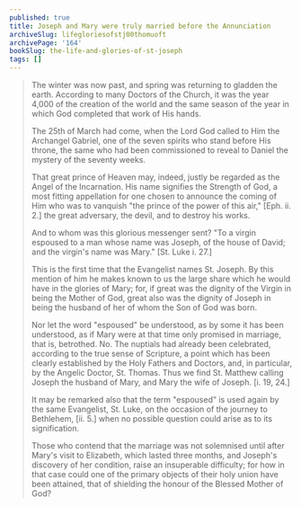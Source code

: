 ```yaml
---
published: true
title: Joseph and Mary were truly married before the Annunciation
archiveSlug: lifegloriesofstj00thomuoft
archivePage: '164'
bookSlug: the-life-and-glories-of-st-joseph
tags: []
---
```


> The winter was now past, and spring was returning to gladden the earth. According to many Doctors of the Church, it was the year 4,000 of the creation of the world and the same season of the year in which God completed that work of His hands.
>
> The 25th of March had come, when the Lord God called to Him the Archangel Gabriel, one of the seven spirits who stand before His throne, the same who had been commissioned to reveal to Daniel the mystery of the seventy weeks.
>
> That great prince of Heaven may, indeed, justly be regarded as the Angel of the Incarnation. His name signifies the Strength of God, a most fitting appellation for one chosen to announce the coming of Him who was to vanquish "the prince of the power of this air," [Eph. ii. 2.] the great adversary, the devil, and to destroy his works.
>
> And to whom was this glorious messenger sent? "To a virgin espoused to a man whose name was Joseph, of the house of David; and the virgin's name was Mary." [St. Luke i. 27.]
>
> This is the first time that the Evangelist names St. Joseph. By this mention of him he makes known to us the large share which he would have in the glories of Mary; for, if great was the dignity of the Virgin in being the Mother of God, great also was the dignity of Joseph in being the husband of her of whom the Son of God was born.
>
> Nor let the word "espoused" be understood, as by some it has been understood, as if Mary were at that time only promised in marriage, that is, betrothed. No. The nuptials had already been celebrated, according to the true sense of Scripture, a point which has been clearly established by the Holy Fathers and Doctors, and, in particular, by the Angelic Doctor, St. Thomas. Thus we find St. Matthew calling Joseph the husband of Mary, and Mary the wife of Joseph. [i. 19, 24.]
>
> It may be remarked also that the term "espoused" is used again by the same Evangelist, St. Luke, on the occasion of the journey to Bethlehem, [ii. 5.] when no possible question could arise as to its signification.
>
> Those who contend that the marriage was not solemnised until after Mary's visit to Elizabeth, which lasted three months, and Joseph's discovery of her condition, raise an insuperable difficulty; for how in that case could one of the primary objects of their holy union have been attained, that of shielding the honour of the Blessed Mother of God?

